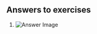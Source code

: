 ## Answers to exercises

1. ![Answer Image](https://github.com/jonathantorres/unp/blob/master/ch4/4-1.jpg)

